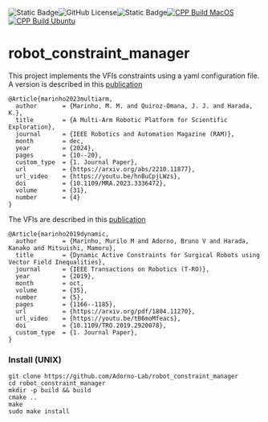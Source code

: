 ![Static Badge](https://img.shields.io/badge/Written_in-C%2B%2B17-blue)![GitHub License](https://img.shields.io/github/license/juanjqo/capybara_toolkit?color=orange)![Static Badge](https://img.shields.io/badge/status-experimental-red)[![CPP Build MacOS](https://github.com/Adorno-Lab/robot_constraint_manager/actions/workflows/cpp_build_macos.yml/badge.svg)](https://github.com/Adorno-Lab/robot_constraint_manager/actions/workflows/cpp_build_macos.yml)[![CPP Build Ubuntu](https://github.com/Adorno-Lab/robot_constraint_manager/actions/workflows/cpp_build.yml/badge.svg)](https://github.com/Adorno-Lab/robot_constraint_manager/actions/workflows/cpp_build.yml)
# robot_constraint_manager


This project implements the VFIs constraints using a yaml configuration file.
A version is described in this [publication](https://ieeexplore.ieee.org/document/10399868)

```bibtext
@Article{marinho2023multiarm,
  author       = {Marinho, M. M. and Quiroz-Omana, J. J. and Harada, K.},
  title        = {A Multi-Arm Robotic Platform for Scientific Exploration},
  journal      = {IEEE Robotics and Automation Magazine (RAM)}, 
  month        = dec,
  year         = {2024},
  pages        = {10--20},
  custom_type  = {1. Journal Paper},
  url          = {https://arxiv.org/abs/2210.11877},
  url_video    = {https://youtu.be/hnBuCpjLWzs},
  doi          = {10.1109/MRA.2023.3336472},
  volume       = {31},
  number       = {4}
}
```

The VFIs are described in this [publication](https://ieeexplore.ieee.org/document/8742769)

```bibtext
@Article{marinho2019dynamic,
  author       = {Marinho, Murilo M and Adorno, Bruno V and Harada, Kanako and Mitsuishi, Mamoru},
  title        = {Dynamic Active Constraints for Surgical Robots using Vector Field Inequalities},
  journal      = {IEEE Transactions on Robotics (T-RO)},
  year         = {2019},
  month        = oct,
  volume       = {35}, 
  number       = {5}, 
  pages        = {1166--1185},
  url          = {https://arxiv.org/pdf/1804.11270},
  url_video    = {https://youtu.be/tB6moMfeacs},
  doi          = {10.1109/TRO.2019.2920078},
  custom_type  = {1. Journal Paper},
}
```

### Install (UNIX)

```shell
git clone https://github.com/Adorno-Lab/robot_constraint_manager
cd robot_constraint_manager
mkdir -p build && build
cmake ..
make
sudo make install
```
